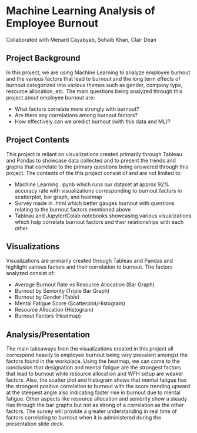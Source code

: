 # Machine Learning Analysis of Employee Burnout 

Collaborated with Menard Cayabyab, Sohaib Khan, Clair Dean

## Project Background
In this project, we are using Machine Learning to analyze employee burnout and the various factors that lead to burnout and the long term effects of burnout categorized into various themes such as gender, company type, resource allocation, etc. The main questions being analyzed through this project about employee burnout are:

- What factors correlate more strongly with burnout?
- Are there any correlations among burnout factors?
- How effectively can we predict burnout (with this data and ML)?

## Project Contents
This project is reliant on visualizations created primarily through Tableau and Pandas to showcase data collected and to present the trends and graphs that correlate to the primary questions being answered through this project. The contents of the this project consist of and are not limited to:

- Machine Learning .ipynb which runs our dataset at approx 92% accuracy rate with visualizations corresponding to burnout factors in scatterplot, bar graph, and heatmap
- Survey made in .html which better gauges burnout with questions relating to the burnout factors mentioned above
- Tableau and Jupyter/Colab notebooks showcasing various visualizations which halp correlate burnout factors and their relationships with each other. 

## Visualizations
Visualizations are primarily created through Tableau and Pandas and highlight various factors and their correlation to burnout. The factors analyzed consist of:

- Average Burnout Rate vs Resource Allocation (Bar Graph)
- Burnout by Seniority (Triple Bar Graph)
- Burnout by Gender (Table)
- Mental Fatigue Score (Scatterplot/Histogram)
- Resource Allocation (Histogram)
- Burnout Factors (Heatmap)

## Analysis/Presentation
The main takeaways from the visualizations created in this project all correspond heavily to employee burnout being very prevalent amongst the factors found in the workplace. Using the heatmap, we can come to the conclusion that designation and mental fatigue are the strongest factors that lead to burnout while resource allocation and WFH setup are weaker factors. Also, the scatter plot and histogram shows that mental fatigue has the strongest positive correlation to burnout with the score trending upward at the steepest angle also indicating faster rise in burnout due to mental fatigue. Other aspects like resource allocation and seniority show a steady rise through the bar graphs but not as strong of a correlation as the other factors. The survey will provide a greater understanding in real time of factors correlating to burnout when it is administered during the presentation slide deck.


